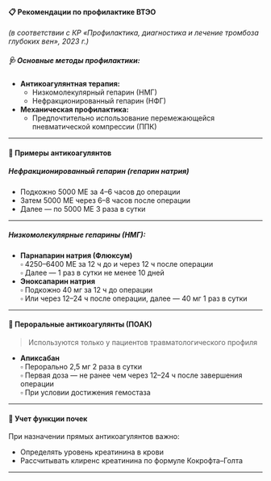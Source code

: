 #### 📋 Рекомендации по профилактике ВТЭО

*(в соответствии с КР «Профилактика, диагностика и лечение тромбоза глубоких вен», 2023 г.)*

##### 🩺 Основные методы профилактики:
- **Антикоагулянтная терапия:**
  - Низкомолекулярный гепарин (НМГ)
  - Нефракционированный гепарин (НФГ)
- **Механическая профилактика:**
  - Предпочтительно использование перемежающейся пневматической компрессии (ППК)

---

#### 💉 Примеры антикоагулянтов

##### **Нефракционированный гепарин (гепарин натрия)**
- Подкожно 5000 МЕ за 4–6 часов до операции
- Затем 5000 МЕ через 6–8 часов после операции
- Далее — по 5000 МЕ 3 раза в сутки

---

##### **Низкомолекулярные гепарины (НМГ):**
- **Парнапарин натрия (Флюксум)**  
  ▫️ 4250–6400 МЕ за 12 ч до и через 12 ч после операции  
  ▫️ Далее — 1 раз в сутки не менее 10 дней
- **Эноксапарин натрия**  
  ▫️ Подкожно 40 мг за 12 ч до операции  
  ▫️ Или через 12–24 ч после операции, далее — 40 мг 1 раз в сутки

---

#### 💊 Пероральные антикоагулянты (ПОАК)

> Используются только у пациентов травматологического профиля

- **Апиксабан**  
  ▫️ Перорально 2,5 мг 2 раза в сутки  
  ▫️ Первая доза — не ранее чем через 12–24 ч после завершения операции  
  ▫️ При условии достижения гемостаза

---

#### 🧪 Учет функции почек

При назначении прямых антикоагулянтов важно:
- Определять уровень креатинина в крови
- Рассчитывать клиренс креатинина по формуле Кокрофта–Голта

---